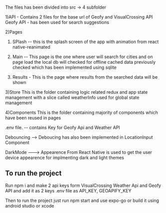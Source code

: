 The files has been divided into src -> 4 subfolder

1)API -
Contains 2 files for the base url of Geofy and VisualCrossing API
Geofy API - has been used for search suggestions

2)Pages

1. SPlash -- this is the splash screen of the app with animation from react native-reanimated

2. Main -- This page is the one where user will search for cities and on page load the local db will checked for offline cached data previously checked which has been implemented using sqlite

3. Results - This is the page where results from the searched data will be shown

3)Store
This is the folder containing logic related redux and app state management with a slice called weatherInfo used for global state management

4)Components
This is the folder containing majority of components which have been reused in pages

.env file. -- contains Key for Geofy Api and Weather API

Debouncing --> Deboucing has also been implemented in LocationInput Component

DarkMode
---> Appearence From React Native is used to get the user device appearence
for implmenting dark and light themes


To run the project
------------------------

Run npm i and make 2 api keys form VisualCrossing Weather Api and 
Geofy API and add it as 2 keys .env file as API_KEY, GEOAPIFY_KEY

Then to run the project just run npm start and use expo-go or build it using android 
studio or xcode